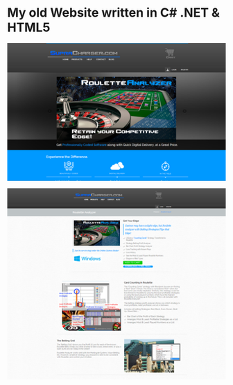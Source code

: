 [//]: # (Image References)

[image1]: Home.png "Home"
[image2]: Software2.png "Product"

# My old Website written in C# .NET & HTML5

![Home][image1]

![Product][image2]